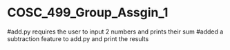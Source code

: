 # COSC_499_Group_Assgin_1

#add.py requires the user to input 2 numbers and prints their sum
#added a subtraction feature to add.py and print the results
